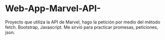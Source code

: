 # Web-App-Marvel-API-
Proyecto que utiliza la API de Marvel, hago la petición por medio del método fetch. Bootstrap, Javascript. Me sirvió para practicar promesas, peticiones, json.
